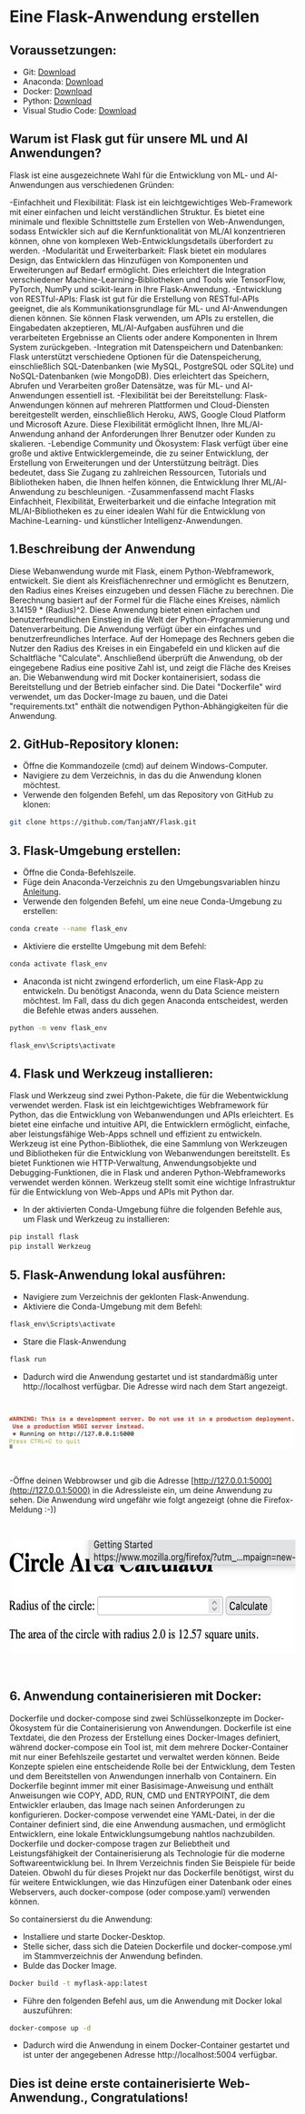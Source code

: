 
# Eine Flask-Anwendung erstellen

## Voraussetzungen:

- Git: [Download](https://git-scm.com/downloads)
- Anaconda: [Download](https://www.anaconda.com/download)
- Docker: [Download](https://www.docker.com/products/docker-desktop/)
- Python: [Download](https://www.python.org/downloads/)
- Visual Studio Code: [Download](https://code.visualstudio.com/download)

## Warum ist Flask gut für unsere ML und AI Anwendungen?

Flask ist eine ausgezeichnete Wahl für die Entwicklung von ML- und AI-Anwendungen aus verschiedenen Gründen:

-Einfachheit und Flexibilität: Flask ist ein leichtgewichtiges Web-Framework mit einer einfachen und leicht verständlichen Struktur. Es bietet eine minimale und flexible Schnittstelle zum Erstellen von Web-Anwendungen, sodass Entwickler sich auf die Kernfunktionalität von ML/AI konzentrieren können, ohne von komplexen Web-Entwicklungsdetails überfordert zu werden.
-Modularität und Erweiterbarkeit: Flask bietet ein modulares Design, das Entwicklern das Hinzufügen von Komponenten und Erweiterungen auf Bedarf ermöglicht. Dies erleichtert die Integration verschiedener Machine-Learning-Bibliotheken und Tools wie TensorFlow, PyTorch, NumPy und scikit-learn in Ihre Flask-Anwendung.
-Entwicklung von RESTful-APIs: Flask ist gut für die Erstellung von RESTful-APIs geeignet, die als Kommunikationsgrundlage für ML- und AI-Anwendungen dienen können. Sie können Flask verwenden, um APIs zu erstellen, die Eingabedaten akzeptieren, ML/AI-Aufgaben ausführen und die verarbeiteten Ergebnisse an Clients oder andere Komponenten in Ihrem System zurückgeben.
-Integration mit Datenspeichern und Datenbanken: Flask unterstützt verschiedene Optionen für die Datenspeicherung, einschließlich SQL-Datenbanken (wie MySQL, PostgreSQL oder SQLite) und NoSQL-Datenbanken (wie MongoDB). Dies erleichtert das Speichern, Abrufen und Verarbeiten großer Datensätze, was für ML- und AI-Anwendungen essentiell ist.
-Flexibilität bei der Bereitstellung: Flask-Anwendungen können auf mehreren Plattformen und Cloud-Diensten bereitgestellt werden, einschließlich Heroku, AWS, Google Cloud Platform und Microsoft Azure. Diese Flexibilität ermöglicht Ihnen, Ihre ML/AI-Anwendung anhand der Anforderungen Ihrer Benutzer oder Kunden zu skalieren.
-Lebendige Community und Ökosystem: Flask verfügt über eine große und aktive Entwicklergemeinde, die zu seiner Entwicklung, der Erstellung von Erweiterungen und der Unterstützung beiträgt. Dies bedeutet, dass Sie Zugang zu zahlreichen Ressourcen, Tutorials und Bibliotheken haben, die Ihnen helfen können, die Entwicklung Ihrer ML/AI-Anwendung zu beschleunigen.
-Zusammenfassend macht Flasks Einfachheit, Flexibilität, Erweiterbarkeit und die einfache Integration mit ML/AI-Bibliotheken es zu einer idealen Wahl für die Entwicklung von Machine-Learning- und künstlicher Intelligenz-Anwendungen.

## 1.Beschreibung der Anwendung
Diese Webanwendung wurde mit Flask, einem Python-Webframework, entwickelt. Sie dient als Kreisflächenrechner und ermöglicht es Benutzern, den Radius eines Kreises einzugeben und dessen Fläche zu berechnen. Die Berechnung basiert auf der Formel für die Fläche eines Kreises, nämlich 3.14159 * (Radius)^2.
Diese Anwendung bietet einen einfachen und benutzerfreundlichen Einstieg in die Welt der Python-Programmierung und Datenverarbeitung.
Die Anwendung verfügt über ein einfaches und benutzerfreundliches Interface. Auf der Homepage des Rechners geben die Nutzer den Radius des Kreises in ein Eingabefeld ein und klicken auf die Schaltfläche "Calculate". Anschließend überprüft die Anwendung, ob der eingegebene Radius eine positive Zahl ist, und zeigt die Fläche des Kreises an.
Die Webanwendung wird mit Docker kontainerisiert, sodass die Bereitstellung und der Betrieb einfacher sind. Die Datei "Dockerfile" wird verwendet, um das Docker-Image zu bauen, und die Datei "requirements.txt" enthält die notwendigen Python-Abhängigkeiten für die Anwendung.

## 2. GitHub-Repository klonen:

- Öffne die Kommandozeile (cmd) auf deinem Windows-Computer.
- Navigiere zu dem Verzeichnis, in das du die Anwendung klonen möchtest.
- Verwende den folgenden Befehl, um das Repository von GitHub zu klonen:

```bash
git clone https://github.com/TanjaNY/Flask.git
```

## 3. Flask-Umgebung erstellen:

- Öffne die Conda-Befehlszeile.
- Füge dein Anaconda-Verzeichnis zu den Umgebungsvariablen hinzu [Anleitung](https://michster.de/wie-setze-ich-die-path-umgebungsvariablen-unter-windows-10/).
- Verwende den folgenden Befehl, um eine neue Conda-Umgebung zu erstellen:

```bash
conda create --name flask_env 
```

- Aktiviere die erstellte Umgebung mit dem Befehl:

```bash
conda activate flask_env
```
- Anaconda ist nicht zwingend erforderlich, um eine Flask-App zu entwickeln. Du benötigst Anaconda, wenn du Data Science meistern möchtest. Im Fall, dass du dich gegen Anaconda entscheidest, werden die Befehle etwas anders aussehen.


```bash
python -m venv flask_env 
```


```bash
flask_env\Scripts\activate
```

## 4. Flask und Werkzeug installieren:

Flask und Werkzeug sind zwei Python-Pakete, die für die Webentwicklung verwendet werden.
Flask ist ein leichtgewichtiges Webframework für Python, das die Entwicklung von Webanwendungen und APIs erleichtert. Es bietet eine einfache und intuitive API, die Entwicklern ermöglicht, einfache, aber leistungsfähige Web-Apps schnell und effizient zu entwickeln.
Werkzeug ist eine Python-Bibliothek, die eine Sammlung von Werkzeugen und Bibliotheken für die Entwicklung von Webanwendungen bereitstellt. Es bietet Funktionen wie HTTP-Verwaltung, Anwendungsobjekte und Debugging-Funktionen, die in Flask und anderen Python-Webframeworks verwendet werden können.
Werkzeug stellt somit eine wichtige Infrastruktur für die Entwicklung von Web-Apps und APIs mit Python dar.


- In der aktivierten Conda-Umgebung führe die folgenden Befehle aus, um Flask und Werkzeug zu installieren:

```bash
pip install flask 
pip install Werkzeug 
```

## 5. Flask-Anwendung lokal ausführen:

- Navigiere zum Verzeichnis der geklonten Flask-Anwendung.
- Aktiviere die Conda-Umgebung mit dem Befehl:

```bash
flask_env\Scripts\activate
```
- Stare  die Flask-Anwendung
```bash
flask run
```

- Dadurch wird die Anwendung gestartet und ist standardmäßig unter http://localhost verfügbar. Die Adresse wird nach dem Start angezeigt.

<p>&nbsp;</p>

![](https://github.com/TanjaNY/Flask/blob/main/pics/Flask02.png?raw=true)

<p>&nbsp;</p>

-Öffne deinen Webbrowser und gib die Adresse [http://127.0.0.1:5000](http://127.0.0.1:5000) in die Adressleiste ein, um deine Anwendung zu sehen.
 Die Anwendung wird ungefähr wie folgt angezeigt (ohne die Firefox-Meldung :-))

 <p>&nbsp;</p>



<p><img src="https://github.com/TanjaNY/Flask/blob/main/pics/flask01.png" widht="100" height="200" alt="Flask App" &nbsp;&nbsp;&nbsp;&nbsp /></p>
<p>&nbsp;</p>

## 6. Anwendung containerisieren mit Docker:

Dockerfile und docker-compose  sind zwei Schlüsselkonzepte im Docker-Ökosystem für die Containerisierung von Anwendungen. Dockerfile ist eine Textdatei, die den Prozess der Erstellung eines Docker-Images definiert, während docker-compose ein Tool ist, mit dem mehrere Docker-Container mit nur einer Befehlszeile gestartet und verwaltet werden können. Beide Konzepte spielen eine entscheidende Rolle bei der Entwicklung, dem Testen und dem Bereitstellen von Anwendungen innerhalb von Containern.
Ein Dockerfile beginnt immer mit einer Basisimage-Anweisung und enthält Anweisungen wie COPY, ADD, RUN, CMD und ENTRYPOINT, die dem Entwickler erlauben, das Image nach seinen Anforderungen zu konfigurieren. Docker-compose verwendet eine YAML-Datei, in der die Container definiert sind, die eine Anwendung ausmachen, und ermöglicht Entwicklern, eine lokale Entwicklungsumgebung nahtlos nachzubilden.
Dockerfile und docker-compose tragen zur Beliebtheit und Leistungsfähigkeit der Containerisierung als Technologie für die moderne Softwareentwicklung bei. In Ihrem Verzeichnis finden Sie Beispiele für beide Dateien. Obwohl du für dieses Projekt nur das Dockerfile benötigst, wirst du für weitere Entwicklungen, wie das Hinzufügen einer Datenbank oder eines Webservers, auch docker-compose (oder compose.yaml) verwenden können.

So containersierst du die Anwendung:

- Installiere und starte Docker-Desktop.
- Stelle sicher, dass sich die Dateien Dockerfile und docker-compose.yml im Stammverzeichnis der Anwendung befinden.
- Bulde das Docker Image.

```bash
Docker build -t myflask-app:latest
```

- Führe den folgenden Befehl aus, um die Anwendung mit Docker lokal auszuführen:

```bash
docker-compose up -d
```

- Dadurch wird die Anwendung in einem Docker-Container gestartet und ist unter der angegebenen Adresse http://localhost:5004 verfügbar.



## Dies ist deine erste containerisierte Web-Anwendung., Congratulations!
        
